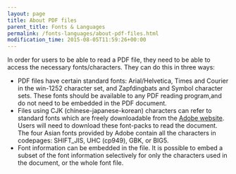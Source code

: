 ```yaml
---
layout: page
title: About PDF files
parent_title: Fonts & Languages
permalink: /fonts-languages/about-pdf-files.html
modification_time: 2015-08-05T11:59:26+00:00
---
```


In order for users to be able to read a PDF file, they need to be able to access the necessary fonts/characters. They can do this in three ways:

<ul>
<li>PDF files have certain standard fonts: Arial/Helvetica, Times and Courier in the win-1252 character set, and Zapfdingbats and Symbol character sets. These fonts should be available to any PDF reading program,and do not need to be embedded in the PDF document.

</li>
<li>Files using CJK (chinese-japanese-korean) characters can refer to standard fonts which are freely downloadable from the <a href="http://www.adobe.com/products/acrobat/acrrasianfontpack.html" target="_blank">Adobe website</a>. Users will need to download these font-packs to read the document. The four Asian fonts provided by Adobe contain all the characters in codepages: SHIFT_JIS, UHC (cp949), GBK, or BIG5.</li>
<li>Font information can be embedded in the file. It is possible to embed a subset of the font information selectively for only the characters used in the document, or the whole font file.</li>
</ul>

